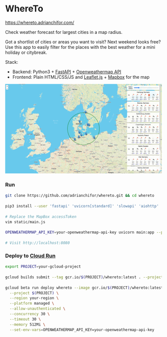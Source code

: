 # WhereTo

https://whereto.adrianchifor.com/

Check weather forecast for largest cities in a map radius.

Got a shortlist of cities or areas you want to visit? Next weekend looks free? Use this app to easily filter for the places with the best weather for a mini holiday or citybreak.

Stack:
- Backend: Python3 + [FastAPI](https://fastapi.tiangolo.com/) + [Openweathermap API](https://openweathermap.org/api)
- Frontend: Plain HTML/CSS/JS and [Leaflet.js](https://leafletjs.com/) + [Mapbox](https://www.mapbox.com/) for the map

<img src="./example.png">

### Run

```bash
git clone https://github.com/adrianchifor/whereto.git && cd whereto

pip3 install --user 'fastapi' 'uvicorn[standard]' 'slowapi' 'aiohttp' 'expiring-dict' 'jinja2' 'aiofiles'

# Replace the MapBox accessToken
vim static/main.js

OPENWEATHERMAP_API_KEY=your-openweathermap-api-key uvicorn main:app --port 8080

# Visit http://localhost:8080
```

### Deploy to [Cloud Run](https://cloud.google.com/run/)

```bash
export PROJECT=your-gcloud-project

gcloud builds submit --tag gcr.io/$(PROJECT)/whereto:latest . --project $(PROJECT)

gcloud beta run deploy whereto --image gcr.io/$(PROJECT)/whereto:latest \
  --project $(PROJECT) \
  --region your-region \
  --platform managed \
  --allow-unauthenticated \
  --concurrency 30 \
  --timeout 30 \
  --memory 512Mi \
  --set-env-vars=OPENWEATHERMAP_API_KEY=your-openweathermap-api-key
```
